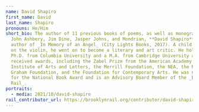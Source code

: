 ```yaml
---
name: David Shapiro
first_name: David
last_name: Shapiro
pronouns: He/Him
short_bio: The author of 11 previous books of poems, as well as monographs on
  John Ashbery, Jim Dine, Jasper Johns, and Mondrian, **David Shapiro** is the
  author of _In Memory of an Angel_ (City Lights Books, 2017). A child prodigy
  on the violin, he went on to become a literary and art critic. He holds a
  Ph.D. from Columbia University and a M.A. from Cambridge University and has
  received awards, including the Zabel Prize from the American Academy and
  Institute of Arts and Letters, the Merrill Foundation, the NEA, the NEH, the
  Graham Foundation, and the Foundation for Contemporary Arts. He was nominated
  for the National Book Award and is an Advisory Board Member of the _Brooklyn
  Rail_.
portraits:
  - media: 2021/10/david-shapiro
rail_contributor_url: https://brooklynrail.org/contributor/david-shapiro
---
```

